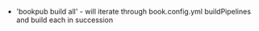 * 'bookpub build all' - will iterate through book.config.yml buildPipelines and build each in succession